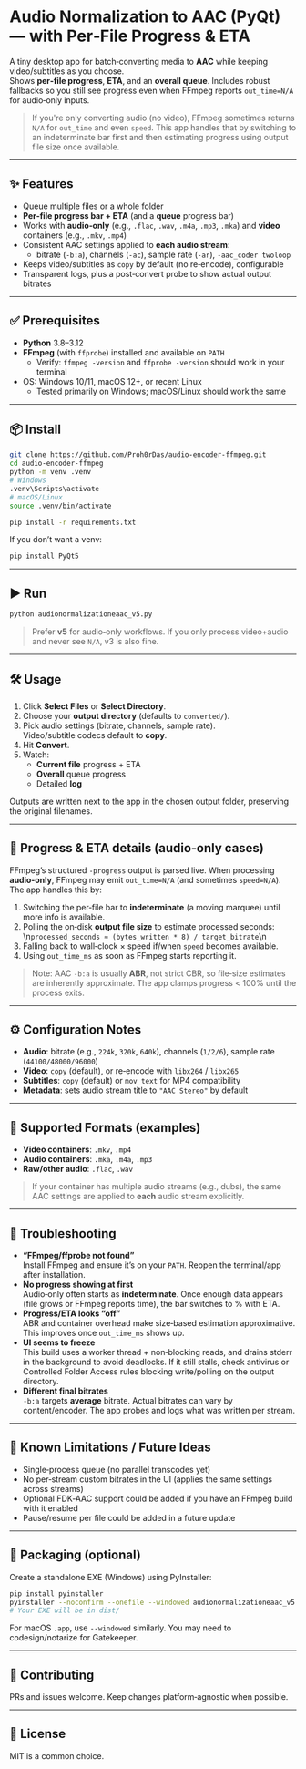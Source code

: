 
# Audio Normalization to AAC (PyQt) — with Per‑File Progress & ETA

A tiny desktop app for batch‑converting media to **AAC** while keeping video/subtitles as you choose.  
Shows **per‑file progress**, **ETA**, and an **overall queue**. Includes robust fallbacks so you still see progress even when FFmpeg reports `out_time=N/A` for audio‑only inputs.

> If you're only converting audio (no video), FFmpeg sometimes returns `N/A` for `out_time` and even `speed`. This app handles that by switching to an indeterminate bar first and then estimating progress using output file size once available.

---

## ✨ Features

- Queue multiple files or a whole folder
- **Per‑file progress bar + ETA** (and a **queue** progress bar)
- Works with **audio‑only** (e.g., `.flac`, `.wav`, `.m4a`, `.mp3`, `.mka`) and **video** containers (e.g., `.mkv`, `.mp4`)
- Consistent AAC settings applied to **each audio stream**:
  - bitrate (`-b:a`), channels (`-ac`), sample rate (`-ar`), `-aac_coder twoloop`
- Keeps video/subtitles as `copy` by default (no re‑encode), configurable
- Transparent logs, plus a post‑convert probe to show actual output bitrates

---

## ✅ Prerequisites

- **Python** 3.8–3.12
- **FFmpeg** (with `ffprobe`) installed and available on `PATH`
  - Verify: `ffmpeg -version` and `ffprobe -version` should work in your terminal
- OS: Windows 10/11, macOS 12+, or recent Linux
  - Tested primarily on Windows; macOS/Linux should work the same

---

## 📦 Install

```bash
git clone https://github.com/Proh0rDas/audio-encoder-ffmpeg.git
cd audio-encoder-ffmpeg
python -m venv .venv
# Windows
.venv\Scripts\activate
# macOS/Linux
source .venv/bin/activate

pip install -r requirements.txt
```

If you don’t want a venv:

```bash
pip install PyQt5
```

---

## ▶️ Run

```bash
python audionormalizationeaac_v5.py
```

> Prefer **v5** for audio‑only workflows. If you only process video+audio and never see `N/A`, v3 is also fine.

---

## 🛠️ Usage

1. Click **Select Files** or **Select Directory**.
2. Choose your **output directory** (defaults to `converted/`).
3. Pick audio settings (bitrate, channels, sample rate).  
   Video/subtitle codecs default to **copy**.
4. Hit **Convert**.
5. Watch:
   - **Current file** progress + ETA
   - **Overall** queue progress
   - Detailed **log**

Outputs are written next to the app in the chosen output folder, preserving the original filenames.

---

## 📏 Progress & ETA details (audio‑only cases)

FFmpeg’s structured `-progress` output is parsed live. When processing **audio‑only**, FFmpeg may emit `out_time=N/A` (and sometimes `speed=N/A`). The app handles this by:

1. Switching the per‑file bar to **indeterminate** (a moving marquee) until more info is available.
2. Polling the on‑disk **output file size** to estimate processed seconds:
   \n`processed_seconds ≈ (bytes_written * 8) / target_bitrate`\n
3. Falling back to wall‑clock × speed if/when `speed` becomes available.
4. Using `out_time_ms` as soon as FFmpeg starts reporting it.

> Note: AAC `-b:a` is usually **ABR**, not strict CBR, so file‑size estimates are inherently approximate. The app clamps progress < 100% until the process exits.

---

## ⚙️ Configuration Notes

- **Audio**: bitrate (e.g., `224k`, `320k`, `640k`), channels (`1/2/6`), sample rate (`44100/48000/96000`)
- **Video**: `copy` (default), or re‑encode with `libx264` / `libx265`
- **Subtitles**: `copy` (default) or `mov_text` for MP4 compatibility
- **Metadata**: sets audio stream title to `"AAC Stereo"` by default

---

## 🧪 Supported Formats (examples)

- **Video containers**: `.mkv`, `.mp4`
- **Audio containers**: `.mka`, `.m4a`, `.mp3`
- **Raw/other audio**: `.flac`, `.wav`

> If your container has multiple audio streams (e.g., dubs), the same AAC settings are applied to **each** audio stream explicitly.

---

## 🧰 Troubleshooting

- **“FFmpeg/ffprobe not found”**  
  Install FFmpeg and ensure it’s on your `PATH`. Reopen the terminal/app after installation.
- **No progress showing at first**  
  Audio‑only often starts as **indeterminate**. Once enough data appears (file grows or FFmpeg reports time), the bar switches to % with ETA.
- **Progress/ETA looks “off”**  
  ABR and container overhead make size‑based estimation approximative. This improves once `out_time_ms` shows up.
- **UI seems to freeze**  
  This build uses a worker thread + non‑blocking reads, and drains stderr in the background to avoid deadlocks. If it still stalls, check antivirus or Controlled Folder Access rules blocking write/polling on the output directory.
- **Different final bitrates**  
  `-b:a` targets **average** bitrate. Actual bitrates can vary by content/encoder. The app probes and logs what was written per stream.

---

## 🧯 Known Limitations / Future Ideas

- Single‑process queue (no parallel transcodes yet)
- No per‑stream custom bitrates in the UI (applies the same settings across streams)
- Optional FDK‑AAC support could be added if you have an FFmpeg build with it enabled
- Pause/resume per file could be added in a future update

---

## 🧱 Packaging (optional)

Create a standalone EXE (Windows) using PyInstaller:

```bash
pip install pyinstaller
pyinstaller --noconfirm --onefile --windowed audionormalizationeaac_v5.py
# Your EXE will be in dist/
```

For macOS `.app`, use `--windowed` similarly. You may need to codesign/notarize for Gatekeeper.

---

## 🤝 Contributing

PRs and issues welcome. Keep changes platform‑agnostic when possible.

---

## 📜 License

MIT is a common choice.

